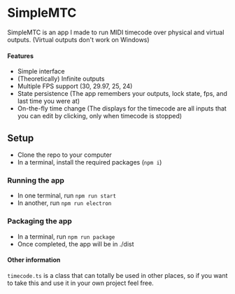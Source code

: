 # SimpleMTC
SimpleMTC is an app I made to run MIDI timecode over physical and virtual outputs. (Virtual outputs don't work on Windows)
#### Features
* Simple interface
* (Theoretically) Infinite outputs
* Multiple FPS support (30, 29.97, 25, 24)
* State persistence (The app remembers your outputs, lock state, fps, and last time you were at)
* On-the-fly time change (The displays for the timecode are all inputs that you can edit by clicking, only when timecode is stopped)

## Setup

* Clone the repo to your computer
* In a terminal, install the required packages (`npm i`)

### Running the app

* In one terminal, run `npm run start`
* In another, run `npm run electron`


### Packaging the app

* In a terminal, run `npm run package`
* Once completed, the app will be in ./dist


#### Other information

`timecode.ts` is a class that can totally be used in other places, so if you want to take this and use it in your own project feel free.
